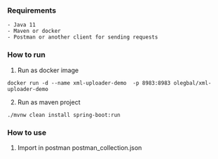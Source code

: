 ### Requirements

    - Java 11
    - Maven or docker
    - Postman or another client for sending requests

### How to run

1) Run as docker image

```
docker run -d --name xml-uploader-demo  -p 8983:8983 olegbal/xml-uploader-demo
```

2) Run as maven project

```
./mvnw clean install spring-boot:run
```

### How to use

1) Import in postman postman_collection.json

